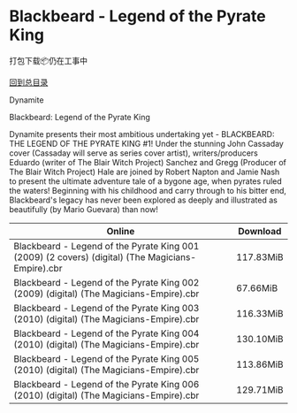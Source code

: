 # Blackbeard - Legend of the Pyrate King

打包下载📦仍在工事中

[回到总目录](/Catalogs.md)

Dynamite

Blackbeard: Legend of the Pyrate King

Dynamite presents their most ambitious undertaking yet - BLACKBEARD: THE LEGEND OF THE PYRATE KING #1! Under the stunning John Cassaday cover (Cassaday will serve as series cover artist), writers/producers Eduardo (writer of The Blair Witch Project) Sanchez and Gregg (Producer of The Blair Witch Project) Hale are joined by Robert Napton and Jamie Nash to present the ultimate adventure tale of a bygone age, when pyrates ruled the waters! Beginning with his childhood and carry through to his bitter end, Blackbeard's legacy has never been explored as deeply and illustrated as beautifully (by Mario Guevara) than now!







Online | Download
--- | ---
Blackbeard - Legend of the Pyrate King 001 (2009) (2 covers) (digital) (The Magicians-Empire).cbr | 117.83MiB
Blackbeard - Legend of the Pyrate King 002 (2009) (digital) (The Magicians-Empire).cbr | 67.66MiB
Blackbeard - Legend of the Pyrate King 003 (2010) (digital) (The Magicians-Empire).cbr | 116.33MiB
Blackbeard - Legend of the Pyrate King 004 (2010) (digital) (The Magicians-Empire).cbr | 130.10MiB
Blackbeard - Legend of the Pyrate King 005 (2010) (digital) (The Magicians-Empire).cbr | 113.86MiB
Blackbeard - Legend of the Pyrate King 006 (2010) (digital) (The Magicians-Empire).cbr | 129.71MiB